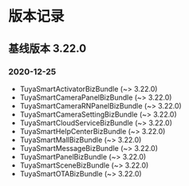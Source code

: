 # 版本记录

## 基线版本 3.22.0

### 2020-12-25

- TuyaSmartActivatorBizBundle (~> 3.22.0)
- TuyaSmartCameraPanelBizBundle (~> 3.22.0)
- TuyaSmartCameraRNPanelBizBundle (~> 3.22.0)
- TuyaSmartCameraSettingBizBundle (~> 3.22.0)
- TuyaSmartCloudServiceBizBundle (~> 3.22.0)
- TuyaSmartHelpCenterBizBundle (~> 3.22.0)
- TuyaSmartMallBizBundle (~> 3.22.0)
- TuyaSmartMessageBizBundle (~> 3.22.0)
- TuyaSmartPanelBizBundle (~> 3.22.0)
- TuyaSmartSceneBizBundle (~> 3.22.0)
- TuyaSmartOTABizBundle (~> 3.22.0)

